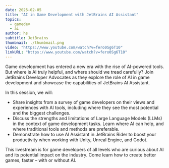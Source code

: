 ```yaml
---
date: 2025-02-05
title: "AI in Game Development with JetBrains AI Assistant"
topics:
  - gamedev
  - ai
author: hs
subtitle: JetBrains
thumbnail: ./thumbnail.png
video: "https://www.youtube.com/watch?v=fero0Sg6T10"
linkURL: "https://www.youtube.com/watch?v=fero0Sg6T10"
---
```


Game development has entered a new era with the rise of AI-powered tools. But where is AI truly helpful, and where should we tread carefully? Join JetBrains Developer Advocates as they explore the role of AI in game development and showcase the capabilities of JetBrains AI Assistant.

In this session, we will:

- Share insights from a survey of game developers on their views and experiences with AI tools, including where they see the most potential and the biggest challenges.
- Discuss the strengths and limitations of Large Language Models (LLMs) in the context of game development tasks. Learn where AI can help, and where traditional tools and methods are preferable.
- Demonstrate how to use AI Assistant in JetBrains Rider to boost your productivity when working with Unity, Unreal Engine, and Godot.

This livestream is for game developers of all levels who are curious about AI and its potential impact on the industry. Come learn how to create better games, faster – with or without AI.
